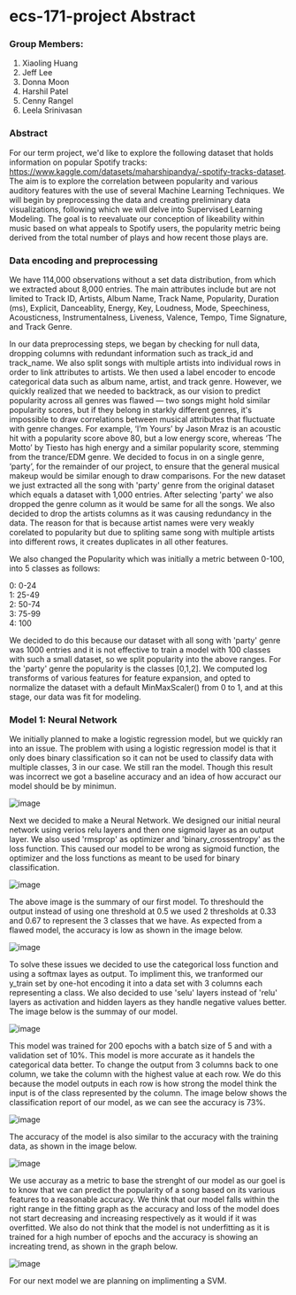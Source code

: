 # ecs-171-project Abstract

### Group Members:
1. Xiaoling Huang
2. Jeff Lee
3. Donna Moon
4. Harshil Patel
5. Cenny Rangel
6. Leela Srinivasan

### Abstract
<Introductory Sentence> For our term project, we'd like to explore the following dataset that holds information on popular Spotify tracks: https://www.kaggle.com/datasets/maharshipandya/-spotify-tracks-dataset. The aim is to explore the correlation between popularity and various auditory features with the use of several Machine Learning Techniques. We will begin by preprocessing the data and creating preliminary data visualizations, following which we will delve into Supervised Learning Modeling. The goal is to reevaluate our conception of likeability within music based on what appeals to Spotify users, the popularity metric being derived from the total number of plays and how recent those plays are. 

### Data encoding and preprocessing
We have 114,000 observations without a set data distribution, from which we extracted about 8,000 entries. The main attributes include but are not limited to Track ID, Artists, Album Name, Track Name, Popularity, Duration (ms), Explicit, Danceablity, Energy, Key, Loudness, Mode, Speechiness, Acousticness, Instrumentalness, Liveness, Valence, Tempo, Time Signature, and Track Genre.

In our data preprocessing steps, we began by checking for null data, dropping columns with redundant information such as track_id and track_name. We also split songs with multiple artists into individual rows in order to link attributes to artists. We then used a label encoder to encode categorical data such as album name, artist, and track genre. However, we quickly realized that we needed to backtrack, as our vision to predict popularity across all genres was flawed — two songs might hold similar popularity scores, but if they belong in starkly different genres, it's impossible to draw correlations between musical attributes that fluctuate with genre changes. For example, ‘I’m Yours’ by Jason Mraz is an acoustic hit with a popularity score above 80, but a low energy score, whereas ‘The Motto’ by Tiesto has high energy and a similar popularity score, stemming from the trance/EDM genre. We decided to focus in on a single genre, ‘party’, for the remainder of our project, to ensure that the general musical makeup would be similar enough to draw comparisons. For the new dataset we just extracted all the song with 'party' genre from the original dataset which equals a dataset with 1,000 entries. After selecting 'party' we also dropped the genre column as it would be same for all the songs. We also decided to drop the artists columns as it was causing redundancy in the data. The reason for that is because artist names were very weakly corelated to popularity but due to spliting same song with multiple artists into different rows, it creates duplicates in all other features.

We also changed the Popularity which was initially a metric between 0-100, into 5 classes as follows:

0: 0-24  
1: 25-49  
2: 50-74  
3: 75-99  
4: 100  

We decided to do this because our dataset with all song with 'party' genre was 1000 entries and it is not effective to train a model with 100 classes with such a small dataset, so we split popularity into the above ranges. For the 'party' genre the popularity is the classes [0,1,2]. We computed log transforms of various features for feature expansion, and opted to normalize the dataset with a default MinMaxScaler() from 0 to 1, and at this stage, our data was fit for modeling.
 
### Model 1: Neural Network

We initially planned to make a logistic regression model, but we quickly ran into an issue. The problem with using a logistic regression model is that it only does binary classification so it can not be used to classify data with multiple classes, 3 in our case. We still ran the model. Though this result was incorrect we got a baseline accuracy and an idea of how accuract our model should be by minimun.

![image](https://user-images.githubusercontent.com/91860903/204427015-abedacec-7b46-4dad-ab94-9423e8d3513d.png)


Next we decided to make a Neural Network. We designed our initial neural network using verios relu layers and then one sigmoid layer as an output layer. We also used 'rmsprop' as optimizer and 'binary_crossentropy' as the loss function. This caused our model to be wrong as sigmoid function, the optimizer and the loss functions as meant to be used for binary classification.

![image](https://user-images.githubusercontent.com/91860903/204427530-4382e0b3-2f96-4358-a6ac-55709eda9449.png)

The above image is the summary of our first model. To threshould the output instead of using one threshold at 0.5 we used 2 thresholds at 0.33 and 0.67 to represent the 3 classes that we have. As expected from a flawed model, the accuracy is low as shown in the image below.

![image](https://user-images.githubusercontent.com/91860903/204427963-c4358141-dea0-4cbc-852b-dc15056d714d.png)

To solve these issues we decided to use the categorical loss function and using a softmax layes as output. To impliment this, we tranformed our y_train set by one-hot encoding it into a data set with 3 columns each representing a class. We also decided to use 'selu' layers instead of 'relu' layers as activation and hidden layers as they handle negative values better. The image below is the summay of our model.

![image](https://user-images.githubusercontent.com/91860903/204428513-780fc3c2-e6bb-4fd5-bce7-25ac6045b7b0.png)

This model was trained for 200 epochs with a batch size of 5 and with a validation set of 10%. This model is more accurate as it handels the categorical data better. To change the output from 3 columns back to one column, we take the column with the highest value at each row. We do this because the model outputs in each row is how strong the model think the input is of the class represented by the column. The image below shows the classification report of our model, as we can see the accuracy is 73%.

![image](https://user-images.githubusercontent.com/91860903/204428993-33105d30-acf7-47d0-8862-dc2c77b31ae1.png)

The accuracy of the model is also similar to the accuracy with the training data, as shown in the image below.

![image](https://user-images.githubusercontent.com/91860903/204429281-8a5c2097-e2a0-4773-9dd3-cfa9aee43dc8.png)

We use accuray as a metric to base the strenght of our model as our goel is to know that we can predict the popularity of a song based on its various features to a reasonable accuracy. We think that our model falls within the right range in the fitting graph as the accuracy and loss of the model does not start decreasing and increasing respectively as it would if it was overfitted. We also do not think that the model is not underfitting as it is trained for a high number of epochs and the accuracy is showing an increating trend, as shown in the graph below.

![image](https://user-images.githubusercontent.com/91860903/204429819-3be2dade-e287-48b3-bf58-d97b1b57ddb6.png)

For our next model we are planning on implimenting a SVM.

